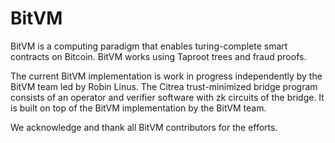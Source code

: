# BitVM

BitVM is a computing paradigm that enables turing-complete smart contracts on Bitcoin. BitVM works using Taproot trees and fraud proofs.

The current BitVM implementation is work in progress independently by the BitVM team led by Robin Linus. The Citrea trust-minimized bridge program consists of an operator and verifier software with zk circuits of the bridge. It is built on top of the BitVM implementation by the BitVM team.

We acknowledge and thank all BitVM contributors for the efforts.

